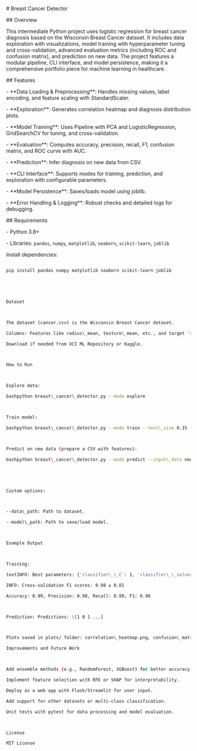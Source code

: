 \# Breast Cancer Detector



\## Overview

This intermediate Python project uses logistic regression for breast cancer diagnosis based on the Wisconsin Breast Cancer dataset. It includes data exploration with visualizations, model training with hyperparameter tuning and cross-validation, advanced evaluation metrics (including ROC and confusion matrix), and prediction on new data. The project features a modular pipeline, CLI interface, and model persistence, making it a comprehensive portfolio piece for machine learning in healthcare.



\## Features

\- \*\*Data Loading \& Preprocessing\*\*: Handles missing values, label encoding, and feature scaling with StandardScaler.

\- \*\*Exploration\*\*: Generates correlation heatmap and diagnosis distribution plots.

\- \*\*Model Training\*\*: Uses Pipeline with PCA and LogisticRegression, GridSearchCV for tuning, and cross-validation.

\- \*\*Evaluation\*\*: Computes accuracy, precision, recall, F1, confusion matrix, and ROC curve with AUC.

\- \*\*Prediction\*\*: Infer diagnosis on new data from CSV.

\- \*\*CLI Interface\*\*: Supports modes for training, prediction, and exploration with configurable parameters.

\- \*\*Model Persistence\*\*: Saves/loads model using joblib.

\- \*\*Error Handling \& Logging\*\*: Robust checks and detailed logs for debugging.



\## Requirements

\- Python 3.8+

\- Libraries: `pandas`, `numpy`, `matplotlib`, `seaborn`, `scikit-learn`, `joblib`



Install dependencies:

```bash

pip install pandas numpy matplotlib seaborn scikit-learn joblib





Dataset



The dataset (cancer.csv) is the Wisconsin Breast Cancer dataset.

Columns: Features like radius\_mean, texture\_mean, etc., and target 'diagnosis' (M: Malignant, B: Benign).

Download if needed from UCI ML Repository or Kaggle.



How to Run



Explore data:

bashpython breast\_cancer\_detector.py --mode explore



Train model:

bashpython breast\_cancer\_detector.py --mode train --test\_size 0.15 --cv\_folds 10



Predict on new data (prepare a CSV with features):

bashpython breast\_cancer\_detector.py --mode predict --input\_data new\_data.csv





Custom options:



--data\_path: Path to dataset.

--model\_path: Path to save/load model.



Example Output



Training:

textINFO: Best parameters: {'classifier\_\_C': 1, 'classifier\_\_solver': 'liblinear'}

INFO: Cross-validation F1 scores: 0.98 ± 0.01

Accuracy: 0.99, Precision: 0.98, Recall: 0.99, F1: 0.98



Prediction: Predictions: \[1 0 1 ...]



Plots saved in plots/ folder: correlation\_heatmap.png, confusion\_matrix.png, roc\_curve.png.

Improvements and Future Work



Add ensemble methods (e.g., RandomForest, XGBoost) for better accuracy.

Implement feature selection with RFE or SHAP for interpretability.

Deploy as a web app with Flask/Streamlit for user input.

Add support for other datasets or multi-class classification.

Unit tests with pytest for data processing and model evaluation.



License

MIT License

